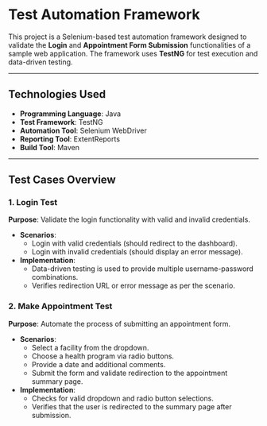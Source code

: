 # Test Automation Framework  

This project is a Selenium-based test automation framework designed to validate the **Login** and **Appointment Form Submission** functionalities of a sample web application. The framework uses **TestNG** for test execution and data-driven testing.

---

## Technologies Used  
- **Programming Language**: Java  
- **Test Framework**: TestNG  
- **Automation Tool**: Selenium WebDriver  
- **Reporting Tool**: ExtentReports  
- **Build Tool**: Maven  

---

## Test Cases Overview  
### 1. **Login Test**  
**Purpose**: Validate the login functionality with valid and invalid credentials.  
- **Scenarios**:  
  - Login with valid credentials (should redirect to the dashboard).  
  - Login with invalid credentials (should display an error message).  
- **Implementation**:  
  - Data-driven testing is used to provide multiple username-password combinations.  
  - Verifies redirection URL or error message as per the scenario.  

### 2. **Make Appointment Test**  
**Purpose**: Automate the process of submitting an appointment form.  
- **Scenarios**:  
  - Select a facility from the dropdown.  
  - Choose a health program via radio buttons.  
  - Provide a date and additional comments.  
  - Submit the form and validate redirection to the appointment summary page.  
- **Implementation**:  
  - Checks for valid dropdown and radio button selections.  
  - Verifies that the user is redirected to the summary page after submission.  


